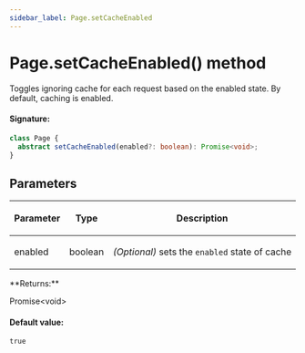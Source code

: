 ```yaml
---
sidebar_label: Page.setCacheEnabled
---
```


# Page.setCacheEnabled() method

Toggles ignoring cache for each request based on the enabled state. By default, caching is enabled.

#### Signature:

```typescript
class Page {
  abstract setCacheEnabled(enabled?: boolean): Promise<void>;
}
```

## Parameters

<table><thead><tr><th>

Parameter

</th><th>

Type

</th><th>

Description

</th></tr></thead>
<tbody><tr><td>

enabled

</td><td>

boolean

</td><td>

_(Optional)_ sets the `enabled` state of cache

</td></tr>
</tbody></table>
**Returns:**

Promise&lt;void&gt;

#### Default value:

`true`
